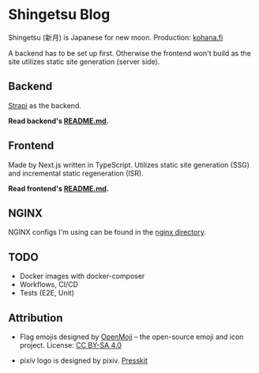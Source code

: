 # Shingetsu Blog

Shingetsu (新月) is Japanese for new moon. Production: [kohana.fi](https://kohana.fi)

A backend has to be set up first. Otherwise the frontend won't build as the site utilizes static site generation (server side).

## Backend

[Strapi](https://strapi.io/) as the backend.

**Read backend's [README.md](backend/README.md).**

## Frontend

Made by Next.js written in TypeScript. Utilizes static site generation (SSG) and incremental static regeneration (ISR).

**Read frontend's [README.md](frontend/README.md).**

## NGINX

NGINX configs I'm using can be found in the [nginx directory](nginx).

## TODO

- Docker images with docker-composer
- Workflows, CI/CD
- Tests (E2E, Unit)

## Attribution

- Flag emojis designed by [OpenMoji](https://openmoji.org/) – the open-source emoji and icon project. License: [CC BY-SA 4.0](https://creativecommons.org/licenses/by-sa/4.0/#)

- pixiv logo is designed by pixiv. [Presskit](https://www.pixiv.co.jp/news/press-kit/)
